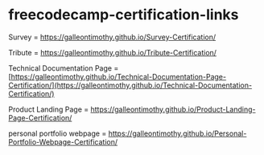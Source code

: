 # freecodecamp-certification-links


Survey = https://galleontimothy.github.io/Survey-Certification/


Tribute = https://galleontimothy.github.io/Tribute-Certification/


Technical Documentation Page = [https://galleontimothy.github.io/Technical-Documentation-Page-Certification/](https://galleontimothy.github.io/Technical-Documentation-Certification/)


Product Landing Page = https://galleontimothy.github.io/Product-Landing-Page-Certification/

personal portfolio webpage = https://galleontimothy.github.io/Personal-Portfolio-Webpage-Certification/
